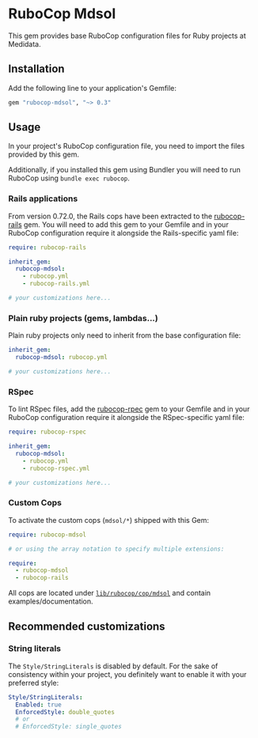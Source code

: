 # RuboCop Mdsol

This gem provides base RuboCop configuration files for Ruby projects at Medidata.


## Installation

Add the following line to your application's Gemfile:

```ruby
gem "rubocop-mdsol", "~> 0.3"
```


## Usage

In your project's RuboCop configuration file, you need to import the files provided by this gem.

Additionally, if you installed this gem using Bundler you will need to run RuboCop using `bundle exec rubocop`.

### Rails applications

From version 0.72.0, the Rails cops have been extracted to the [rubocop-rails](https://rubygems.org/gems/rubocop-rails) gem.
You will need to add this gem to your Gemfile and in your RuboCop configuration require it alongside the Rails-specific yaml file:

```yaml
require: rubocop-rails

inherit_gem:
  rubocop-mdsol:
    - rubocop.yml
    - rubocop-rails.yml

# your customizations here...
```

### Plain ruby projects (gems, lambdas...)

Plain ruby projects only need to inherit from the base configuration file:

```yaml
inherit_gem:
  rubocop-mdsol: rubocop.yml

# your customizations here...
```

### RSpec

To lint RSpec files, add the [rubocop-rpec](https://rubygems.org/gems/rubocop-rspec) gem to your Gemfile and in your RuboCop configuration require it alongside the RSpec-specific yaml file:

```yaml
require: rubocop-rspec

inherit_gem:
  rubocop-mdsol:
    - rubocop.yml
    - rubocop-rspec.yml

# your customizations here...
```

### Custom Cops

To activate the custom cops (`mdsol/*`) shipped with this Gem:

```yaml
require: rubocop-mdsol

# or using the array notation to specify multiple extensions:

require:
  - rubocop-mdsol
  - rubocop-rails
```

All cops are located under
[`lib/rubocop/cop/mdsol`](lib/rubocop/cop/mdsol) and contain examples/documentation.


## Recommended customizations

### String literals

The `Style/StringLiterals` is disabled by default.
For the sake of consistency within your project, you definitely want to enable it with your preferred style:

```yaml
Style/StringLiterals:
  Enabled: true
  EnforcedStyle: double_quotes
  # or
  # EnforcedStyle: single_quotes
```
